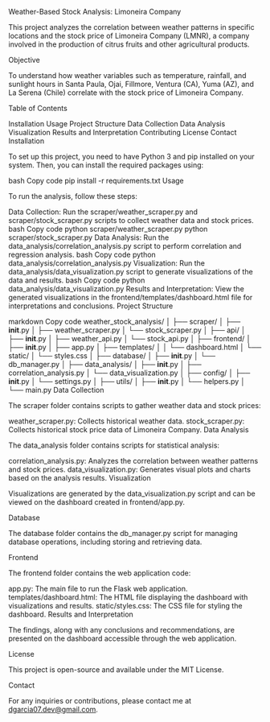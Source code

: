 Weather-Based Stock Analysis: Limoneira Company

This project analyzes the correlation between weather patterns in specific locations and the stock price of Limoneira Company (LMNR), a company involved in the production of citrus fruits and other agricultural products.

Objective

To understand how weather variables such as temperature, rainfall, and sunlight hours in Santa Paula, Ojai, Fillmore, Ventura (CA), Yuma (AZ), and La Serena (Chile) correlate with the stock price of Limoneira Company.

Table of Contents

Installation
Usage
Project Structure
Data Collection
Data Analysis
Visualization
Results and Interpretation
Contributing
License
Contact
Installation

To set up this project, you need to have Python 3 and pip installed on your system. Then, you can install the required packages using:

bash
Copy code
pip install -r requirements.txt
Usage

To run the analysis, follow these steps:

Data Collection: Run the scraper/weather_scraper.py and scraper/stock_scraper.py scripts to collect weather data and stock prices.
bash
Copy code
python scraper/weather_scraper.py
python scraper/stock_scraper.py
Data Analysis: Run the data_analysis/correlation_analysis.py script to perform correlation and regression analysis.
bash
Copy code
python data_analysis/correlation_analysis.py
Visualization: Run the data_analysis/data_visualization.py script to generate visualizations of the data and results.
bash
Copy code
python data_analysis/data_visualization.py
Results and Interpretation: View the generated visualizations in the frontend/templates/dashboard.html file for interpretations and conclusions.
Project Structure

markdown
Copy code
weather_stock_analysis/
│
├── scraper/
│   ├── __init__.py
│   ├── weather_scraper.py
│   └── stock_scraper.py
│
├── api/
│   ├── __init__.py
│   ├── weather_api.py
│   └── stock_api.py
│
├── frontend/
│   ├── __init__.py
│   ├── app.py
│   ├── templates/
│   │   └── dashboard.html
│   └── static/
│       └── styles.css
│
├── database/
│   ├── __init__.py
│   └── db_manager.py
│
├── data_analysis/
│   ├── __init__.py
│   ├── correlation_analysis.py
│   └── data_visualization.py
│
├── config/
│   ├── __init__.py
│   └── settings.py
│
├── utils/
│   ├── __init__.py
│   └── helpers.py
│
└── main.py
Data Collection

The scraper folder contains scripts to gather weather data and stock prices:

weather_scraper.py: Collects historical weather data.
stock_scraper.py: Collects historical stock price data of Limoneira Company.
Data Analysis

The data_analysis folder contains scripts for statistical analysis:

correlation_analysis.py: Analyzes the correlation between weather patterns and stock prices.
data_visualization.py: Generates visual plots and charts based on the analysis results.
Visualization

Visualizations are generated by the data_visualization.py script and can be viewed on the dashboard created in frontend/app.py.

Database

The database folder contains the db_manager.py script for managing database operations, including storing and retrieving data.

Frontend

The frontend folder contains the web application code:

app.py: The main file to run the Flask web application.
templates/dashboard.html: The HTML file displaying the dashboard with visualizations and results.
static/styles.css: The CSS file for styling the dashboard.
Results and Interpretation

The findings, along with any conclusions and recommendations, are presented on the dashboard accessible through the web application.

License

This project is open-source and available under the MIT License.

Contact

For any inquiries or contributions, please contact me at dgarcia07.dev@gmail.com.